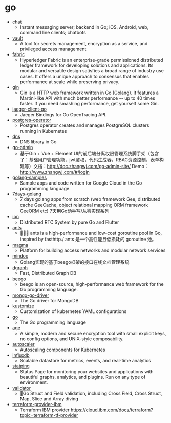 # go
- [chat](https://github.com/tinode/chat)
  - Instant messaging server; backend in Go; iOS, Android, web, command line clients; chatbots
- [vault](https://github.com/hashicorp/vault)
  - A tool for secrets management, encryption as a service, and privileged access management
- [fabric](https://github.com/hyperledger/fabric)
  - Hyperledger Fabric is an enterprise-grade permissioned distributed ledger framework for developing solutions and applications. Its modular and versatile design satisfies a broad range of industry use cases. It offers a unique approach to consensus that enables performance at scale while preserving privacy.
- [gin](https://github.com/gin-gonic/gin)
  - Gin is a HTTP web framework written in Go (Golang). It features a Martini-like API with much better performance -- up to 40 times faster. If you need smashing performance, get yourself some Gin.
- [jaeger-client-go](https://github.com/jaegertracing/jaeger-client-go)
  - Jaeger Bindings for Go OpenTracing API.
- [postgres-operator](https://github.com/zalando/postgres-operator)
  - Postgres operator creates and manages PostgreSQL clusters running in Kubernetes
- [dns](https://github.com/miekg/dns)
  - DNS library in Go
- [go-admin](https://github.com/wenjianzhang/go-admin)
  - 基于Gin + Vue + Element UI的前后端分离权限管理系统脚手架（包含了：基础用户管理功能，jwt鉴权，代码生成器，RBAC资源控制，表单构建等）文档：http://doc.zhangwj.com/go-admin-site/ Demo： http://www.zhangwj.com/#/login
- [golang-samples](https://github.com/GoogleCloudPlatform/golang-samples)
  - Sample apps and code written for Google Cloud in the Go programming language.
- [7days-golang](https://github.com/geektutu/7days-golang)
  - 7 days golang apps from scratch (web framework Gee, distributed cache GeeCache, object relational mapping ORM framework GeeORM etc) 7天用Go动手写/从零实现系列
- [ion](https://github.com/pion/ion)
  - Distributed RTC System by pure Go and Flutter
- [ants](https://github.com/panjf2000/ants)
  - 🐜🐜🐜 ants is a high-performance and low-cost goroutine pool in Go, inspired by fasthttp./ ants 是一个高性能且低损耗的 goroutine 池。
- [magma](https://github.com/facebookincubator/magma)
  - Platform for building access networks and modular network services
- [mindoc](https://github.com/lifei6671/mindoc)
  - Golang实现的基于beego框架的接口在线文档管理系统
- [dgraph](https://github.com/dgraph-io/dgraph)
  - Fast, Distributed Graph DB
- [beego](https://github.com/astaxie/beego)
  - beego is an open-source, high-performance web framework for the Go programming language.
- [mongo-go-driver](https://github.com/mongodb/mongo-go-driver)
  - The Go driver for MongoDB
- [kustomize](https://github.com/kubernetes-sigs/kustomize)
  - Customization of kubernetes YAML configurations
- [go](https://github.com/golang/go)
  - The Go programming language
- [age](https://github.com/FiloSottile/age)
  - A simple, modern and secure encryption tool with small explicit keys, no config options, and UNIX-style composability.
- [autoscaler](https://github.com/kubernetes/autoscaler)
  - Autoscaling components for Kubernetes
- [influxdb](https://github.com/influxdata/influxdb)
  - Scalable datastore for metrics, events, and real-time analytics
- [statping](https://github.com/statping/statping)
  - Status Page for monitoring your websites and applications with beautiful graphs, analytics, and plugins. Run on any type of environment.
- [validator](https://github.com/go-playground/validator)
  - 💯Go Struct and Field validation, including Cross Field, Cross Struct, Map, Slice and Array diving
- [terraform-provider-ibm](https://github.com/IBM-Cloud/terraform-provider-ibm)
  - Terraform IBM provider https://cloud.ibm.com/docs/terraform?topic=terraform-tf-provider
